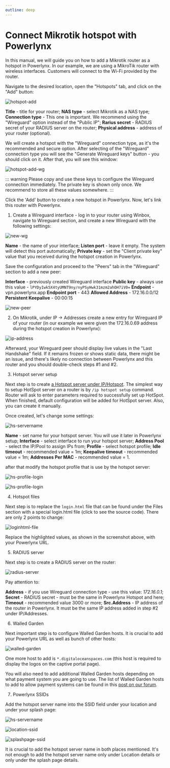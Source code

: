 ```yaml
---
outline: deep
---
```


# Connect Mikrotik hotspot with Powerlynx

In this manual, we will guide you on how to add a Mikrotik router as a hotspot in Powerlynx.
In our example, we are using a MikroTik router with wireless interfaces. Customers will connect to the Wi-Fi provided by the router.

Navigate to the desired location, open the "Hotspots" tab, and click on the "Add" button:

![hotspot-add](images/hotspot-add.png)

**Title** - title for your router;
**NAS type** - select Mikrotik as a NAS type;
**Connection type** - This one is important. We recommend using the "Wireguard" option instead of the "Public IP";
**Rarius secret** - RADIUS secret of your RADIUS server on the router;
**Physical address** - address of your router (optional).

We will create a hotspot with the "Wireguard" connection type, as it's the recommended and secure option. After selecting of the "Wireguard" connection type you will see the "Generate Wireguard keys" button - you should click on it. After that, you will see this window:

![hotspot-add-wg](images/hotspot-add-wg.png)

::: warning
Please copy and use these keys to configure the Wireguard connection immediately. The private key is shown only once.
We recommend to store all these values somewhere.
:::

Click the 'Add' button to create a new hotspot in Powerlynx. Now, let's link this router with Powerlynx.

1. Create a Wireguard interface - log in to your router using Winbox, navigate to Wireguard section, and create a new Wireguard with the following settings:

![new-wg](images/new-wg.png)

**Name** - the name of your interface;
**Listen port** - leave it empty. The system will detect this port automatically;
**Private key** - set the "Client private key" value that you received during the hotspot creation in Powerlynx.

Save the configuration and proceed to the "Peers" tab in the "Wireguard" section to add a new peer:

**Interface** - previously created Wireguard interface
**Public key** - always use this value - ```lPYDyIwk5X4tyUMNT9ny/nyPSyHwk31mzm2ahOH7iV0=```
**Endpoint** - vpn.powerlynx.app
**Endpoint port** - 443
**Allowed Address** - 172.16.0.0/12
**Persistent Keepalive** - 00:00:15

![new-peer](images/new-peer.png)

2. On Mikrotik, under IP -> Addresses create a new entry for Wireguard IP of your router (in our example we were given the 172.16.0.69 address during the hotspot creation in Powerlynx):

![ip-address](images/ip-address.png)

Afterward, your Wireguard peer should display live values in the "Last Handshake" field. If it remains frozen or shows static data, there might be an issue, and there's likely no connection between Powerlynx and this router and you should double-check steps #1 and #2. 

3. Hotspot server setup

Next step is to create [a Hotspot server under IP/Hotspot](https://wiki.mikrotik.com/wiki/Manual:IP/Hotspot). The simplest way to setup HotSpot server on a router is by `/ip hotspot setup` command. Router will ask to enter parameters required to successfully set up HotSpot. When finished, default configuration will be added for HotSpot server. Also, you can create it manually. 

Once created, let's change some settings:

![hs-servername](images/hs-server-name.png)

**Name** - set name for your hotspot server. You will use it later in Powerlynx setup;
**Interface** - select interface to run your hotspot server;
**Address Pool** - select the IP/Pool to assign IPs from;
**Profile** - select hotspot profile;
**Idle timeout** - recommended value = 1m;
**Keepalive timeout** - recommended value = 1m;
**Addresses Per MAC** - recommended value = 1.

after that modify the hotspot profile that is use by the hotspot server:

![hs-profile-login](images/hs-profile-login.png)

![hs-profile-login](images/hs-profile-radius.png)

4. Hotspot files

Next step is to replace the `login.html` file that can be found under the Files section with a special login.html file (click to see the source code). There are only 2 points to change:

![loginhtml-file](images/loginhtml.png)

Replace the highlighted values, as shown in the screenshot above, with your Powerlynx URL.

5. RADIUS server 

Next step is to create a RADIUS server on the router:

![radius-server](images/radius-server.png)

Pay attention to:

**Address** - if you use Wireguard connection type - use this value: *172.16.0.1*;
**Secret** - RADIUS secret - must be the same in Powerlynx Hotspot and here;
**Timeout** - recommended value 3000 or more;
**Src.Address** -  IP address of the router in Powerlynx. It must be the same IP address added in step #2 under IP/Addresses.

6. Walled Garden

Next important step is to configure Walled Garden hosts. It is crucial to add your Powerlynx URL as well as bunch of other hosts:

![walled-garden](images/walled-garden.png)

One more host to add is `*.digitaloceanspaces.com` (this host is required to display the logos on the captive portal page).

You will also need to add additional Walled Garden hosts depending on what payment system you are going to use. The list of Walled Garden hosts to add to allow payment systems can be found in this [post on our forum](https://forum.powerlynx.app/t/mikrotik-walled-garden/19).


7. Powerlynx SSIDs

Add the hotspot server name into the SSID field under your location and under your splash page:

![hs-servername](images/hs-server-name.png)

![location-ssid](images/location-ssid.png)

![splashpage-ssid](images/splashpage-ssid.png)

It is crucial to add the hotspot server name in both places mentioned. It's not enough to add the hotspot server name only under Location details or only under the splash page details.  